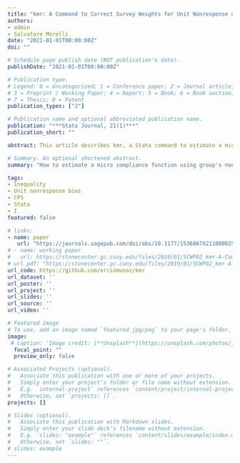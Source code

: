 ```yaml
---
title: "kmr: A Command to Correct Survey Weights for Unit Nonresponse using Group's Response Rates"
authors:
- admin
- Salvatore Morelli
date: "2021-01-01T00:00:00Z"
doi: ""

# Schedule page publish date (NOT publication's date).
publishDate: "2021-01-01T00:00:00Z"

# Publication type.
# Legend: 0 = Uncategorized; 1 = Conference paper; 2 = Journal article;
# 3 = Preprint / Working Paper; 4 = Report; 5 = Book; 6 = Book section;
# 7 = Thesis; 8 = Patent
publication_types: ["2"]

# Publication name and optional abbreviated publication name.
publication: "***Stata Journal, 21(1)***"
publication_short: ""

abstract: This article describes kmr, a Stata command to estimate a micro compliance function using group's nonresponse rates (2007, Journal of Econometrics 136, pp213-235), which can be used to correct survey weights for unit nonresponse. We illustrate the use of kmr with an empirical example using the Current Population Survey and state-level nonresponse rates. 

# Summary. An optional shortened abstract.
summary: "How to estimate a micro compliance function using group's nonresponse rates in Stata."

tags:
- Inequality 
- Unit nonresponse bias
- CPS
- Stata
- I
featured: false

# links:
- name: paper
   url: "https://journals.sagepub.com/doi/abs/10.1177/1536867X211000025?journalCode=stja"
# - name: working paper
#   url: https://stonecenter.gc.cuny.edu/files/2019/01/SCWP02_kmr-A-Command-to-Correct-Survey-Weights-for-Unit-Nonresponse-using-Group%E2%80%99s-Response-Rates.pdf
# url_pdf: "https://stonecenter.gc.cuny.edu/files/2019/01/SCWP02_kmr-A-Command-to-Correct-Survey-Weights-for-Unit-Nonresponse-using-Group%E2%80%99s-Response-Rates.pdf"
url_code: https://github.com/erciomunoz/kmr
url_dataset: ''
url_poster: ''
url_project: ''
url_slides: ''
url_source: ''
url_video: ''

# Featured image
# To use, add an image named `featured.jpg/png` to your page's folder. 
image:
 # caption: 'Image credit: [**Unsplash**](https://unsplash.com/photos/jdD8gXaTZsc)'
  focal_point: ""
  preview_only: false

# Associated Projects (optional).
#   Associate this publication with one or more of your projects.
#   Simply enter your project's folder or file name without extension.
#   E.g. `internal-project` references `content/project/internal-project/index.md`.
#   Otherwise, set `projects: []`.
projects: []

# Slides (optional).
#   Associate this publication with Markdown slides.
#   Simply enter your slide deck's filename without extension.
#   E.g. `slides: "example"` references `content/slides/example/index.md`.
#   Otherwise, set `slides: ""`.
# slides: example
---
```


